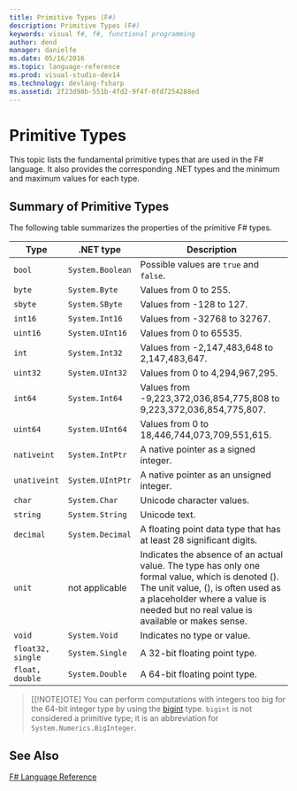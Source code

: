 ```yaml
---
title: Primitive Types (F#)
description: Primitive Types (F#)
keywords: visual f#, f#, functional programming
author: dend
manager: danielfe
ms.date: 05/16/2016
ms.topic: language-reference
ms.prod: visual-studio-dev14
ms.technology: devlang-fsharp
ms.assetid: 2f23d98b-551b-4fd2-9f4f-0fd7254288ed
---
```


# Primitive Types

This topic lists the fundamental primitive types that are used in the F# language. It also provides the corresponding .NET types and the minimum and maximum values for each type.

## Summary of Primitive Types
The following table summarizes the properties of the primitive F# types.

|Type|.NET type|Description|
|----|---------|-----------|
|`bool`|`System.Boolean`|Possible values are `true` and `false`.|
|`byte`|`System.Byte`|Values from 0 to 255.|
|`sbyte`|`System.SByte`|Values from -128 to 127.|
|`int16`|`System.Int16`|Values from -32768 to 32767.|
|`uint16`|`System.UInt16`|Values from 0 to 65535.|
|`int`|`System.Int32`|Values from -2,147,483,648 to 2,147,483,647.|
|`uint32`|`System.UInt32`|Values from 0 to 4,294,967,295.|
|`int64`|`System.Int64`|Values from -9,223,372,036,854,775,808 to 9,223,372,036,854,775,807.|
|`uint64`|`System.UInt64`|Values from 0 to 18,446,744,073,709,551,615.|
|`nativeint`|`System.IntPtr`|A native pointer as a signed integer.|
|`unativeint`|`System.UIntPtr`|A native pointer as an unsigned integer.|
|`char`|`System.Char`|Unicode character values.|
|`string`|`System.String`|Unicode text.|
|`decimal`|`System.Decimal`|A floating point data type that has at least 28 significant digits.|
|`unit`|not applicable|Indicates the absence of an actual value. The type has only one formal value, which is denoted (). The unit value, (), is often used as a placeholder where a value is needed but no real value is available or makes sense.|
|`void`|`System.Void`|Indicates no type or value.|
|`float32, single`|`System.Single`|A 32-bit floating point type.|
|`float, double`|`System.Double`|A 64-bit floating point type.|

>[[!NOTE]OTE]
You can perform computations with integers too big for the 64-bit integer type by using the [bigint](https://msdn.microsoft.com/library/dc8be18d-4042-46c4-b136-2f21a84f6efa) type. `bigint` is not considered a primitive type; it is an abbreviation for `System.Numerics.BigInteger`.

## See Also
[F# Language Reference](index.md)
